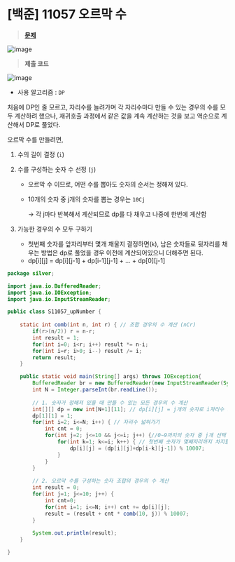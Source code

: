# [백준] 11057 오르막 수
> **[문제](https://www.acmicpc.net/problem/11057)**
> 
![image](https://user-images.githubusercontent.com/80896077/217848118-c955ca29-18e3-412c-93b1-aab9dc2b047a.png)

> **제출 코드**
> 
![image](https://user-images.githubusercontent.com/80896077/217848143-7c3ed04f-2032-4ae3-8564-0a242af2ecca.png)

- 사용 알고리즘 : `DP`

처음에 DP인 줄 모르고, 자리수를 늘려가며 각 자리수마다 만들 수 있는 경우의 수를 모두 계산하려 했으나, 재귀호출 과정에서 같은 값을 계속 계산하는 것을 보고 역순으로 계산해서 DP로 풀었다.

 오르막 수를 만들려면,

1. 수의 길이 결정 (`i`)
2. 수를 구성하는 숫자 수 선정 (`j`)
    - 오르막 수 이므로, 어떤 수를 뽑아도 숫자의 순서는 정해져 있다.
    - 10개의 숫자 중 j개의 숫자를 뽑는 경우는 `10Cj`
        
        → 각 j마다 반복해서 계산되므로 dp를 다 채우고 나중에 한번에 계산함
        
3. 가능한 경우의 수 모두 구하기
    - 첫번째 숫자를 앞자리부터 몇개 채울지 결정하면(`k`), 남은 숫자들로 뒷자리를 채우는 방법은 dp로 풀었을 경우 이전에 계산되어있으니 더해주면 된다.
    - dp[i][j] = dp[i][j-1] + dp[i-1][j-1] + … + dp[0][j-1]

```java
package silver;

import java.io.BufferedReader;
import java.io.IOException;
import java.io.InputStreamReader;

public class S11057_upNumber {
	
	static int comb(int n, int r) { // 조합 경우의 수 계산 (nCr)
		if(r>(n/2)) r = n-r;
		int result = 1;
		for(int i=0; i<r; i++) result *= n-i;
		for(int i=r; i>0; i--) result /= i;
		return result;
	}

	public static void main(String[] args) throws IOException{
		BufferedReader br = new BufferedReader(new InputStreamReader(System.in));
		int N = Integer.parseInt(br.readLine());
		
		// 1. 숫자가 정해져 있을 때 만들 수 있는 모든 경우의 수 계산
		int[][] dp = new int[N+1][11]; // dp[i][j] = j개의 숫자로 i자리수 오르막 수를 만드는 경우의 수
		dp[1][1] = 1;
		for(int i=2; i<=N; i++) { // 자리수 넓혀가기
			int cnt = 0;
			for(int j=2; j<=10 && j<=i; j++) {//0~9까지의 숫자 중 j개 선택
				for(int k=1; k<=i; k++) { // 첫번째 숫자가 몇째자리까지 차지할건지 결정
					dp[i][j] = (dp[i][j]+dp[i-k][j-1]) % 10007;
				}
			}
		}
		
		// 2. 오르막 수를 구성하는 숫자 조합의 경우의 수 계산
		int result = 0;
		for(int j=1; j<=10; j++) {
			int cnt=0;
			for(int i=1; i<=N; i++) cnt += dp[i][j];
			result = (result + cnt * comb(10, j)) % 10007;
		}
		
		System.out.println(result);
	}

}
```
